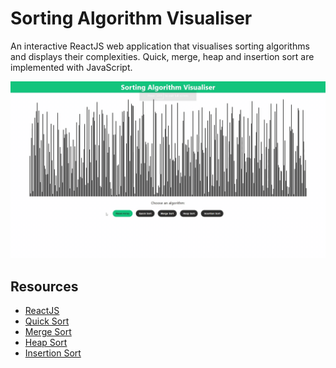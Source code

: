 # Sorting Algorithm Visualiser

An interactive ReactJS web application that visualises sorting algorithms and displays their complexities.
Quick, merge, heap and insertion sort are implemented with JavaScript.

![Sorting Algorithm Visualiser Gif](assets/sample.gif)

## Resources
- [ReactJS](https://reactjs.org/)
- [Quick Sort](https://en.wikipedia.org/wiki/Quicksort)
- [Merge Sort](https://en.wikipedia.org/wiki/Merge_sort)
- [Heap Sort](https://en.wikipedia.org/wiki/Heapsort)
- [Insertion Sort](https://en.wikipedia.org/wiki/Insertion_sort)